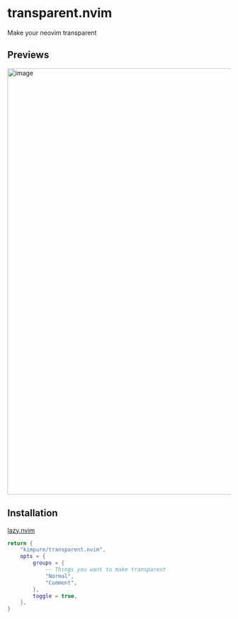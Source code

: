 # transparent.nvim
Make your neovim transparent

## Previews
<img width="1577" height="962" alt="image" src="https://github.com/user-attachments/assets/f8d841bc-3ad9-4f76-b96f-79877713ecd6" />

## Installation
[lazy.nvim](https://github.com/folke/lazy.nvim)
```lua
return {
    "kimpure/transparent.nvim",
    opts = {
        groups = {
            -- Things you want to make transparent
            "Normal",
		    "Comment",
        },
        toggle = true,
    },
}
```

